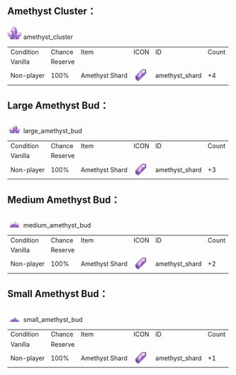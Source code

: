 ## Amethyst Cluster：

<img src="./mc_icon/decorations/cluster/amethyst_cluster.png">
amethyst_cluster

<table>
	<tablebody>
		<tr>
			<td>Condition</td>
			<td>Chance</td>
			<td>Item</td>
			<td>ICON</td>
			<td>ID</td>
			<td>Count</td>
		</tr>
		<tr>
			<td>Vanilla</td>
			<td>Reserve </td>
			<td></td>
			<td></td>
			<td></td>
			<td></td>
		</tr>
		<tr>
			<td>Non-player </td>
			<td>100%</td>
			<td>Amethyst Shard</td>
			<td><img src="./mc_icon/misc/amethyst_shard.png"></td>
			<td>amethyst_shard</td>
			<td>+4</td>
		</tr>
	</tablebody>
</table>


## Large Amethyst Bud：

<img src="./mc_icon/decorations/cluster/large_amethyst_bud.png">
large_amethyst_bud

<table>
	<tablebody>
		<tr>
			<td>Condition</td>
			<td>Chance</td>
			<td>Item</td>
			<td>ICON</td>
			<td>ID</td>
			<td>Count</td>
		</tr>
		<tr>
			<td>Vanilla</td>
			<td>Reserve </td>
			<td></td>
			<td></td>
			<td></td>
			<td></td>
		</tr>
		<tr>
			<td>Non-player </td>
			<td>100%</td>
			<td>Amethyst Shard</td>
			<td><img src="./mc_icon/misc/amethyst_shard.png"></td>
			<td>amethyst_shard</td>
			<td>+3</td>
		</tr>
	</tablebody>
</table>


## Medium Amethyst Bud：

<img src="./mc_icon/decorations/cluster/medium_amethyst_bud.png">
medium_amethyst_bud

<table>
	<tablebody>
		<tr>
			<td>Condition</td>
			<td>Chance</td>
			<td>Item</td>
			<td>ICON</td>
			<td>ID</td>
			<td>Count</td>
		</tr>
		<tr>
			<td>Vanilla</td>
			<td>Reserve </td>
			<td></td>
			<td></td>
			<td></td>
			<td></td>
		</tr>
		<tr>
			<td>Non-player </td>
			<td>100%</td>
			<td>Amethyst Shard</td>
			<td><img src="./mc_icon/misc/amethyst_shard.png"></td>
			<td>amethyst_shard</td>
			<td>+2</td>
		</tr>
	</tablebody>
</table>


## Small Amethyst Bud：

<img src="./mc_icon/decorations/cluster/small_amethyst_bud.png">
small_amethyst_bud

<table>
	<tablebody>
		<tr>
			<td>Condition</td>
			<td>Chance</td>
			<td>Item</td>
			<td>ICON</td>
			<td>ID</td>
			<td>Count</td>
		</tr>
		<tr>
			<td>Vanilla</td>
			<td>Reserve </td>
			<td></td>
			<td></td>
			<td></td>
			<td></td>
		</tr>
		<tr>
			<td>Non-player </td>
			<td>100%</td>
			<td>Amethyst Shard</td>
			<td><img src="./mc_icon/misc/amethyst_shard.png"></td>
			<td>amethyst_shard</td>
			<td>+1</td>
		</tr>
	</tablebody>
</table>